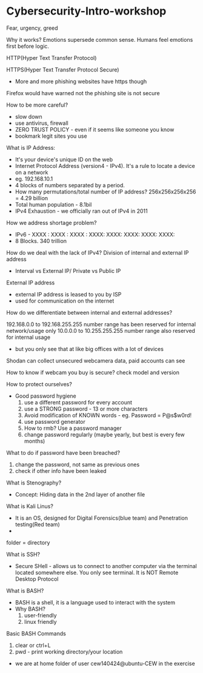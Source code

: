 # Cybersecurity-Intro-workshop



Fear, urgency, greed

Why it works?
Emotions supersede common sense. Humans feel emotions first before logic.


HTTP(Hyper Text Transfer Protocol)

HTTPS(Hyper Text Transfer Protocol Secure)
- More and more phishing websites have https though

Firefox would have warned not the phishing site is not secure

How to be more careful?
- slow down
- use antivirus, firewall
- ZERO TRUST POLICY - even if it seems like someone you know
- bookmark legit sites you use


What is IP Address:
- It's your device's unique ID on the web
- Internet Protocol Address (version4 - IPv4). It's a rule to locate a device on a network
- eg. 192.168.10.1
- 4 blocks of numbers separated by a period.
- How many permutations/total number of IP address? 256x256x256x256 = 4.29 billion
- Total human population - 8.1bil
- IPv4 Exhaustion - we officially ran out of IPv4 in 2011

How we address shortage problem?
- IPv6 - XXXX : XXXX : XXXX : XXXX: XXXX: XXXX:  XXXX: XXXX:
- 8 Blocks. 340 trillion

How do we deal with the lack of IPv4?
Division of internal and external IP address
- Interval vs External IP/ Private vs Public IP

External IP address
- external IP address is leased to you by ISP
- used for communication on the internet


How do we differentiate between internal and external addresses?

192.168.0.0 to 192.168.255.255 number range has been reserved for internal network/usage only
10.0.0.0 to 10.255.255.255 number range also reserved for internal usage
- but you only see that at like big offices with a lot of devices


Shodan can collect unsecured webcamera data, paid accounts can see

How to know if webcam you buy is secure? check model and version

How to protect ourselves? 
- Good password hygiene
  1. use a different password for every account
  2. use a STRONG password - 13 or more characters
  3. Avoid modification of KNOWN words - eg. Password = P@s$w0rd!
  4. use password generator
  5. How to rmb? Use a password manager
  6. change password regularly (maybe yearly, but best is every few months)

What to do if password have been breached?
1. change the password, not same as previous ones
2. check if other info have been leaked


What is Stenography?
- Concept: Hiding data in the 2nd layer of another file


What is Kali Linus?
- It is an OS, designed for Digital Forensics(blue team) and Penetration testing(Red team)
- 

folder = directory

What is SSH?
- Secure SHell - allows us to connect to another computer via the terminal located somewhere else. You only see terminal. It is NOT Remote Desktop Protocol


What is BASH?
- BASH is a shell, it is a language used to interact with the system
- Why BASH?
  1. user-friendly
  2. linux friendly

Basic BASH Commands
1. clear or ctrl+L
2. pwd - print working directory/your location
- we are at home folder of user cew140424@ubuntu-CEW in the exercise

  



